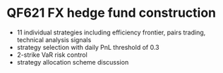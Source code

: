 # QF621 FX hedge fund construction
* 11 individual strategies including efficiency frontier, pairs trading, technical analysis signals
* strategy selection with daily PnL threshold of 0.3
* 2-strike VaR risk control
* strategy allocation scheme discussion
